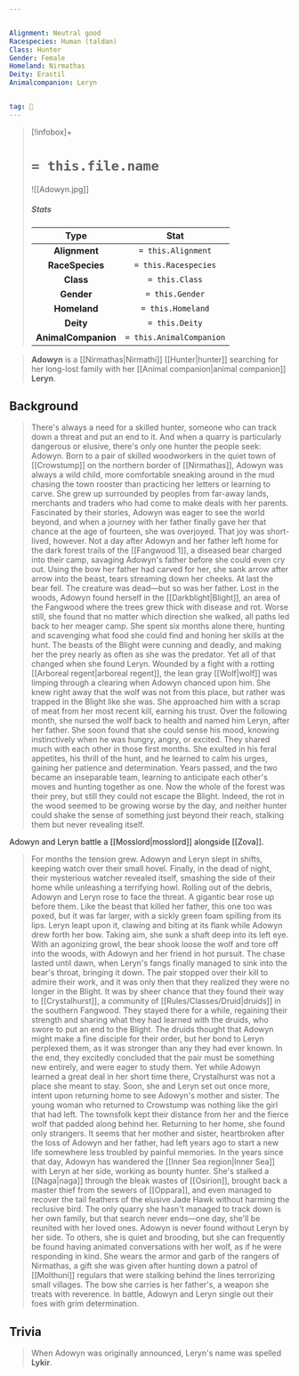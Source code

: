 ```yaml
---


Alignment: Neutral good
Racespecies: Human (taldan)
Class: Hunter
Gender: Female
Homeland: Nirmathas
Deity: Erastil
Animalcompanion: Leryn


tag: 👤️
---
```


> [!infobox]+
> #  `= this.file.name`
> ![[Adowyn.jpg]]
> ##### Stats
> Type | Stat |
> :---: |:---:|
> **Alignment** | `= this.Alignment` |
> **RaceSpecies** | `= this.Racespecies` |
> **Class** | `= this.Class` |
> **Gender** | `= this.Gender` |
> **Homeland** | `= this.Homeland` |
> **Deity** | `= this.Deity` |
> **AnimalCompanion** | `= this.AnimalCompanion` |



> **Adowyn** is a [[Nirmathas|Nirmathi]] [[Hunter|hunter]] searching for her long-lost family with her [[Animal companion|animal companion]] **Leryn**.


## Background

> There's always a need for a skilled hunter, someone who can track down a threat and put an end to it. And when a quarry is particularly dangerous or elusive, there's only one hunter the people seek: Adowyn.
> Born to a pair of skilled woodworkers in the quiet town of [[Crowstump]] on the northern border of [[Nirmathas]], Adowyn was always a wild child, more comfortable sneaking around in the mud chasing the town rooster than practicing her letters or learning to carve. She grew up surrounded by peoples from far-away lands, merchants and traders who had come to make deals with her parents. Fascinated by their stories, Adowyn was eager to see the world beyond, and when a journey with her father finally gave her that chance at the age of fourteen, she was overjoyed.
> That joy was short-lived, however. Not a day after Adowyn and her father left home for the dark forest trails of the [[Fangwood 1]], a diseased bear charged into their camp, savaging Adowyn's father before she could even cry out. Using the bow her father had carved for her, she sank arrow after arrow into the beast, tears streaming down her cheeks. At last the bear fell. The creature was dead—but so was her father.
> Lost in the woods, Adowyn found herself in the [[Darkblight|Blight]], an area of the Fangwood where the trees grew thick with disease and rot. Worse still, she found that no matter which direction she walked, all paths led back to her meager camp. She spent six months alone there, hunting and scavenging what food she could find and honing her skills at the hunt. The beasts of the Blight were cunning and deadly, and making her the prey nearly as often as she was the predator. Yet all of that changed when she found Leryn.
> Wounded by a fight with a rotting [[Arboreal regent|arboreal regent]], the lean gray [[Wolf|wolf]] was limping through a clearing when Adowyn chanced upon him. She knew right away that the wolf was not from this place, but rather was trapped in the Blight like she was. She approached him with a scrap of meat from her most recent kill, earning his trust. Over the following month, she nursed the wolf back to health and named him Leryn, after her father. She soon found that she could sense his mood, knowing instinctively when he was hungry, angry, or excited. They shared much with each other in those first months. She exulted in his feral appetites, his thrill of the hunt, and he learned to calm his urges, gaining her patience and determination.
> Years passed, and the two became an inseparable team, learning to anticipate each other's moves and hunting together as one. Now the whole of the forest was their prey, but still they could not escape the Blight. Indeed, the rot in the wood seemed to be growing worse by the day, and neither hunter could shake the sense of something just beyond their reach, stalking them but never revealing itself.

 
  
Adowyn and Leryn battle a [[Mosslord|mosslord]] alongside [[Zova]].
> For months the tension grew. Adowyn and Leryn slept in shifts, keeping watch over their small hovel. Finally, in the dead of night, their mysterious watcher revealed itself, smashing the side of their home while unleashing a terrifying howl. Rolling out of the debris, Adowyn and Leryn rose to face the threat.
> A gigantic bear rose up before them. Like the beast that killed her father, this one too was poxed, but it was far larger, with a sickly green foam spilling from its lips. Leryn leapt upon it, clawing and biting at its flank while Adowyn drew forth her bow. Taking aim, she sunk a shaft deep into its left eye. With an agonizing growl, the bear shook loose the wolf and tore off into the woods, with Adowyn and her friend in hot pursuit.
> The chase lasted until dawn, when Leryn's fangs finally managed to sink into the bear's throat, bringing it down. The pair stopped over their kill to admire their work, and it was only then that they realized they were no longer in the Blight.
> It was by sheer chance that they found their way to [[Crystalhurst]], a community of [[Rules/Classes/Druid|druids]] in the southern Fangwood. They stayed there for a while, regaining their strength and sharing what they had learned with the druids, who swore to put an end to the Blight. The druids thought that Adowyn might make a fine disciple for their order, but her bond to Leryn perplexed them, as it was stronger than any they had ever known. In the end, they excitedly concluded that the pair must be something new entirely, and were eager to study them. Yet while Adowyn learned a great deal in her short time there, Crystalhurst was not a place she meant to stay. Soon, she and Leryn set out once more, intent upon returning home to see Adowyn's mother and sister.
> The young woman who returned to Crowstump was nothing like the girl that had left. The townsfolk kept their distance from her and the fierce wolf that padded along behind her. Returning to her home, she found only strangers. It seems that her mother and sister, heartbroken after the loss of Adowyn and her father, had left years ago to start a new life somewhere less troubled by painful memories.
> In the years since that day, Adowyn has wandered the [[Inner Sea region|Inner Sea]] with Leryn at her side, working as bounty hunter. She's stalked a [[Naga|naga]] through the bleak wastes of [[Osirion]], brought back a master thief from the sewers of [[Oppara]], and even managed to recover the tail feathers of the elusive Jade Hawk without harming the reclusive bird. The only quarry she hasn't managed to track down is her own family, but that search never ends—one day, she'll be reunited with her loved ones.
> Adowyn is never found without Leryn by her side. To others, she is quiet and brooding, but she can frequently be found having animated conversations with her wolf, as if he were responding in kind. She wears the armor and garb of the rangers of Nirmathas, a gift she was given after hunting down a patrol of [[Molthuni]] regulars that were stalking behind the lines terrorizing small villages. The bow she carries is her father's, a weapon she treats with reverence. In battle, Adowyn and Leryn single out their foes with grim determination.


## Trivia

> When Adowyn was originally announced, Leryn's name was spelled **Lykir**.








